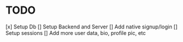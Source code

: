 # TODO
[x] Setup Db
[] Setup Backend and Server
[] Add native signup/login
[] Setup sessions
[] Add more user data, bio, profile pic, etc